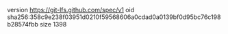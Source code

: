 version https://git-lfs.github.com/spec/v1
oid sha256:358c9e238f03951d0210f59568606a0cdad0a0139bf0d95bc76c198b28574fbb
size 1398
